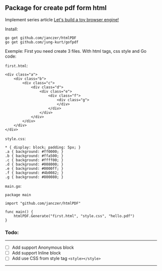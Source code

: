 ## Package for create pdf form html

   Implement series article [Let's build a toy browser engine!](https://limpet.net/mbrubeck/2014/08/08/toy-layout-engine-1.html)

Install:

    go get github.com/janczer/htmlPDF
    go get github.com/jung-kurt/gofpdf

Exemple:
First you need create 3 files. With html tags, css style and Go code:

`first.html`:

    <div class="a">
        <div class="b">
            <div class="c">
                <div class="d">
                    <div class="e">
                        <div class="f">
                            <div class="g">
                            </div>
                        </div>
                    </div>
                </div>
            </div>
        </div>
	</div>

`style.css`:

    * { display: block; padding: 5px; }
    .a { background: #ff0000; }
    .b { background: #ffa500; }
    .c { background: #ffff00; }
    .d { background: #008000; }
    .e { background: #0000ff; }
    .f { background: #4b0082; }
    .g { background: #800080; }
    
    
`main.go`:

    package main

    import "github.com/janczer/htmlPDF"

    func main() {
        htmlPDF.Generate("first.html", "style.css", "hello.pdf")
    }


### Todo:
<hr>

- [ ] Add support Anonymous block
- [ ] Add support Inline block
- [ ] Add use CSS from style tag `<style></style>`

<hr>

